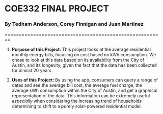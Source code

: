 # COE332 FINAL PROJECT
### By Tedham Anderson, Corey Finnigan and Juan Martinez
========================================================

1. **Purpose of this Project:** This project looks at the average residential monthly energy bills, 
focusing on cost based on kWh consumption. We chose to look at this data based on its availability
from the City of Austin, and its longevity, given the fact that the data has been collected for
almost 20 years.

2. **Uses of this Project:** By using the app, consumers can query a range of dates and see the
average bill cost, the average fuel charge, the average kWh consumption within the City of Austin,
and get a graphical representation of the data. This information can be extremely useful *especially*
when considering the increasing trend of households determining to shift to a purely solar-powered
residential model.
